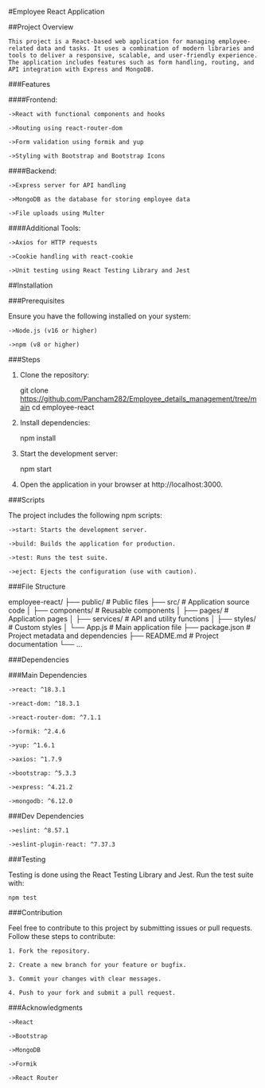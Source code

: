 #Employee React Application

##Project Overview

    This project is a React-based web application for managing employee-related data and tasks. It uses a combination of modern libraries and tools to deliver a responsive, scalable, and user-friendly experience. The application includes features such as form handling, routing, and API integration with Express and MongoDB.

###Features

####Frontend:

    ->React with functional components and hooks

    ->Routing using react-router-dom

    ->Form validation using formik and yup

    ->Styling with Bootstrap and Bootstrap Icons

####Backend:

    ->Express server for API handling

    ->MongoDB as the database for storing employee data

    ->File uploads using Multer

####Additional Tools:

    ->Axios for HTTP requests

    ->Cookie handling with react-cookie

    ->Unit testing using React Testing Library and Jest

##Installation

###Prerequisites

Ensure you have the following installed on your system:

    ->Node.js (v16 or higher)

    ->npm (v8 or higher)

###Steps

1. Clone the repository:

    git clone https://github.com/Pancham282/Employee_details_management/tree/main
    cd employee-react

2. Install dependencies:

    npm install

3. Start the development server:

    npm start

4. Open the application in your browser at http://localhost:3000.


###Scripts

The project includes the following npm scripts:

    ->start: Starts the development server.

    ->build: Builds the application for production.

    ->test: Runs the test suite.

    ->eject: Ejects the configuration (use with caution).


###File Structure

employee-react/
├── public/           # Public files
├── src/              # Application source code
│   ├── components/   # Reusable components
│   ├── pages/        # Application pages
│   ├── services/     # API and utility functions
│   ├── styles/       # Custom styles
│   └── App.js        # Main application file
├── package.json      # Project metadata and dependencies
├── README.md         # Project documentation
└── ...

###Dependencies

###Main Dependencies

    ->react: ^18.3.1

    ->react-dom: ^18.3.1

    ->react-router-dom: ^7.1.1

    ->formik: ^2.4.6

    ->yup: ^1.6.1

    ->axios: ^1.7.9

    ->bootstrap: ^5.3.3

    ->express: ^4.21.2

    ->mongodb: ^6.12.0

###Dev Dependencies

    ->eslint: ^8.57.1

    ->eslint-plugin-react: ^7.37.3

###Testing

Testing is done using the React Testing Library and Jest.
Run the test suite with:

    npm test

###Contribution

Feel free to contribute to this project by submitting issues or pull requests. Follow these steps to contribute:

    1. Fork the repository.

    2. Create a new branch for your feature or bugfix.

    3. Commit your changes with clear messages.

    4. Push to your fork and submit a pull request.


###Acknowledgments

    ->React

    ->Bootstrap

    ->MongoDB

    ->Formik

    ->React Router

















<!-- # Getting Started with Create React App

This project was bootstrapped with [Create React App](https://github.com/facebook/create-react-app).

## Available Scripts

In the project directory, you can run:

### `npm start`

Runs the app in the development mode.\
Open [http://localhost:3000](http://localhost:3000) to view it in your browser.

The page will reload when you make changes.\
You may also see any lint errors in the console.

### `npm test`

Launches the test runner in the interactive watch mode.\
See the section about [running tests](https://facebook.github.io/create-react-app/docs/running-tests) for more information.

### `npm run build`

Builds the app for production to the `build` folder.\
It correctly bundles React in production mode and optimizes the build for the best performance.

The build is minified and the filenames include the hashes.\
Your app is ready to be deployed!

See the section about [deployment](https://facebook.github.io/create-react-app/docs/deployment) for more information.

### `npm run eject`

**Note: this is a one-way operation. Once you `eject`, you can't go back!**

If you aren't satisfied with the build tool and configuration choices, you can `eject` at any time. This command will remove the single build dependency from your project.

Instead, it will copy all the configuration files and the transitive dependencies (webpack, Babel, ESLint, etc) right into your project so you have full control over them. All of the commands except `eject` will still work, but they will point to the copied scripts so you can tweak them. At this point you're on your own.

You don't have to ever use `eject`. The curated feature set is suitable for small and middle deployments, and you shouldn't feel obligated to use this feature. However we understand that this tool wouldn't be useful if you couldn't customize it when you are ready for it.

## Learn More

You can learn more in the [Create React App documentation](https://facebook.github.io/create-react-app/docs/getting-started).

To learn React, check out the [React documentation](https://reactjs.org/).

### Code Splitting

This section has moved here: [https://facebook.github.io/create-react-app/docs/code-splitting](https://facebook.github.io/create-react-app/docs/code-splitting)

### Analyzing the Bundle Size

This section has moved here: [https://facebook.github.io/create-react-app/docs/analyzing-the-bundle-size](https://facebook.github.io/create-react-app/docs/analyzing-the-bundle-size)

### Making a Progressive Web App

This section has moved here: [https://facebook.github.io/create-react-app/docs/making-a-progressive-web-app](https://facebook.github.io/create-react-app/docs/making-a-progressive-web-app)

### Advanced Configuration

This section has moved here: [https://facebook.github.io/create-react-app/docs/advanced-configuration](https://facebook.github.io/create-react-app/docs/advanced-configuration)

### Deployment

This section has moved here: [https://facebook.github.io/create-react-app/docs/deployment](https://facebook.github.io/create-react-app/docs/deployment)

### `npm run build` fails to minify

This section has moved here: [https://facebook.github.io/create-react-app/docs/troubleshooting#npm-run-build-fails-to-minify](https://facebook.github.io/create-react-app/docs/troubleshooting#npm-run-build-fails-to-minify) -->
